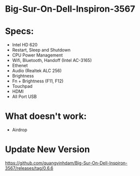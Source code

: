 # Big-Sur-On-Dell-Inspiron-3567

# Specs:
- Intel HD 620
- Restart, Sleep and Shutdown
- CPU Power Management
- Wifi, Bluetooth, Handoff (Intel AC-3165)
- Ethenet 
- Audio (Realtek ALC 256)
- Brightness
- Fn + Brightness (F11, F12)
- Touchpad
- HDMI
- All Port USB

# What doesn't work:
- Airdrop

# Update New Version
https://github.com/quangvinhdam/Big-Sur-On-Dell-Inspiron-3567/releases/tag/0.6.6
